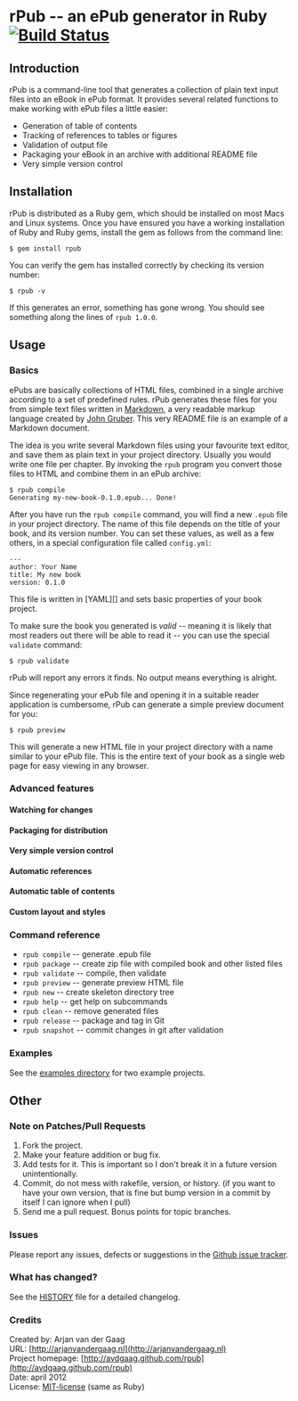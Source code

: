 # rPub -- an ePub generator in Ruby [![Build Status](https://secure.travis-ci.org/avdgaag/rpub.png?branch=master)](http://travis-ci.org/avdgaag/rpub)

## Introduction

rPub is a command-line tool that generates a collection of plain text input
files into an eBook in ePub format. It provides several related functions to
make working with ePub files a little easier:

* Generation of table of contents
* Tracking of references to tables or figures
* Validation of output file
* Packaging your eBook in an archive with additional README file
* Very simple version control

## Installation

rPub is distributed as a Ruby gem, which should be installed on most Macs and
Linux systems. Once you have ensured you have a working installation of Ruby
and Ruby gems, install the gem as follows from the command line:

    $ gem install rpub

You can verify the gem has installed correctly by checking its version number:


    $ rpub -v

If this generates an error, something has gone wrong. You should see something
along the lines of `rpub 1.0.0`.

## Usage

### Basics

ePubs are basically collections of HTML files, combined in a single archive
according to a set of predefined rules. rPub generates these files for you from
simple text files written in [Markdown][], a very readable markup language created
by [John Gruber][]. This very README file is an example of a Markdown document.

The idea is you write several Markdown files using your favourite text editor,
and save them as plain text in your project directory. Usually you would write
one file per chapter. By invoking the `rpub` program you convert those files to
HTML and combine them in an ePub archive:

    $ rpub compile
    Generating my-new-book-0.1.0.epub... Done!

After you have run the `rpub compile` command, you will find a new `.epub` file
in your project directory. The name of this file depends on the title of your
book, and its version number. You can set these values, as well as a few others,
in a special configuration file called `config.yml`:

    ---
    author: Your Name
    title: My new book
    version: 0.1.0

This file is written in [YAML][] and sets basic properties of your book project.

To make sure the book you generated is _valid_ -- meaning it is likely that most
readers out there will be able to read it -- you can use the special `validate`
command:

    $ rpub validate

rPub will report any errors it finds. No output means everything is alright.

Since regenerating your ePub file and opening it in a suitable reader
application is cumbersome, rPub can generate a simple preview document for you:

    $ rpub preview

This will generate a new HTML file in your project directory with a name similar
to your ePub file. This is the entire text of your book as a single web page for
easy viewing in any browser.

[Markdown]: http://daringfireball.net/projects/markdown
[John gruber]: http://daringfireball.net

### Advanced features

#### Watching for changes

#### Packaging for distribution

#### Very simple version control

#### Automatic references

#### Automatic table of contents

#### Custom layout and styles

### Command reference

* `rpub compile` -- generate .epub file
* `rpub package` -- create zip file with compiled book and other listed files
* `rpub validate` -- compile, then validate
* `rpub preview` -- generate preview HTML file
* `rpub new` -- create skeleton directory tree
* `rpub help` -- get help on subcommands
* `rpub clean` -- remove generated files
* `rpub release` -- package and tag in Git
* `rpub snapshot` -- commit changes in git after validation

### Examples

See the [examples directory](examples) for two example projects.

## Other

### Note on Patches/Pull Requests

1. Fork the project.
2. Make your feature addition or bug fix.
3. Add tests for it. This is important so I don't break it in a future version
   unintentionally.
4. Commit, do not mess with rakefile, version, or history. (if you want to have
   your own version, that is fine but bump version in a commit by itself I can
   ignore when I pull)
5. Send me a pull request. Bonus points for topic branches.

### Issues

Please report any issues, defects or suggestions in the [Github issue
tracker](https://github.com/avdgaag/rpub/issues).

### What has changed?

See the [HISTORY](HISTORY) file for a detailed changelog.

### Credits

Created by: Arjan van der Gaag  
URL: [http://arjanvandergaag.nl](http://arjanvandergaag.nl)  
Project homepage: [http://avdgaag.github.com/rpub](http://avdgaag.github.com/rpub)  
Date: april 2012  
License: [MIT-license](LICENSE) (same as Ruby)
